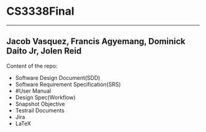 # CS3338Final
-----------------------------------------------------------------
Jacob Vasquez, Francis Agyemang, Dominick Daito Jr, Jolen Reid
-----------------------------------------------------------------
Content of the repo:
 - Software Design Document(SDD)
 - Software Requirement Specification(SRS)
 - #User Manual
 - Design Spec(Workflow)
 - Snapshot Objective
 - Testrail Documents
 - Jira
 - LaTeX

